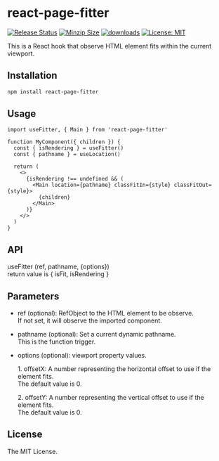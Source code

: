 # react-page-fitter

[![Release Status](https://img.shields.io/github/release/su-pull/react-page-fitter.svg)](https://github.com/su-pull/react-page-fitter/releases/latest)
[![Minzip Size](https://img.shields.io/bundlephobia/minzip/react-page-fitter)](https://bundlephobia.com/package/react-page-fitter)
[![downloads](https://img.shields.io/npm/dt/react-page-fitter?color=blue)](https://npm-stat.com/charts.html?package=react-page-fitter)
[![License: MIT](https://img.shields.io/badge/License-MIT-blue.svg)](https://opensource.org/licenses/MIT)

This is a React hook that observe HTML element fits within the current viewport.

## Installation

```sh
npm install react-page-fitter
```

## Usage

```tsx
import useFitter, { Main } from 'react-page-fitter'

function MyComponent({ children }) {
  const { isRendering } = useFitter()
  const { pathname } = useLocation()

  return (
    <>
      {isRendering !== undefined && (
        <Main location={pathname} classFitIn={style} classFitOut={style}>
          {children}
        </Main>
      )}
    </>
  )
}
```

## API

useFitter (ref, pathname, {options})  
return value is { isFit, isRendering }

## Parameters

- ref (optional): RefObject to the HTML element to be observe.  
  If not set, it will observe the imported component.

- pathname (optional): Set a current dynamic pathname.  
  This is the function trigger.

- options (optional): viewport property values.

  1\. offsetX: A number representing the horizontal offset to use if the element fits.  
  The default value is 0.

  2\. offsetY: A number representing the vertical offset to use if the element fits.  
  The default value is 0.

## License

The MIT License.
